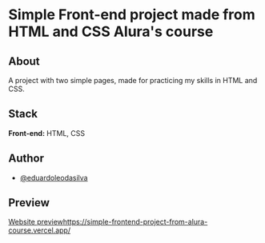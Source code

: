 
# Simple Front-end project made from HTML and CSS Alura's course




## About

A project with two simple pages, made for practicing my skills in HTML and CSS.


## Stack

**Front-end:** HTML, CSS


## Author

- [@eduardoleodasilva](https://www.github.com/eduardoleodasilva)

## Preview

[Website preview](https://simple-frontend-project-from-alura-course.vercel.app/)https://simple-frontend-project-from-alura-course.vercel.app/
